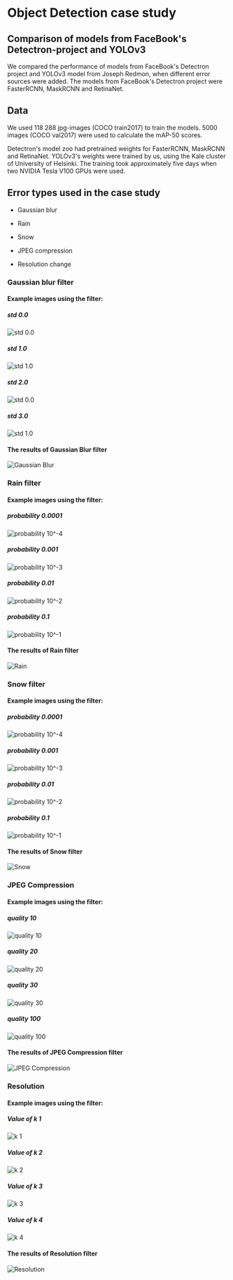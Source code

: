 # Object Detection case study

## Comparison of models from FaceBook's Detectron-project and YOLOv3

We compared the performance of models from FaceBook's Detectron project and YOLOv3 model from Joseph Redmon, when different error sources were added. The models from FaceBook's Detectron project were FasterRCNN, MaskRCNN and RetinaNet.

## Data

We used 118 288 jpg-images (COCO train2017) to train the models. 5000 images (COCO val2017) were used to calculate the mAP-50 scores.

Detectron's model zoo had pretrained weights for FasterRCNN, MaskRCNN and RetinaNet. YOLOv3's weights were trained by us, using the Kale cluster of University of Helsinki. The training took approximately five days when two NVIDIA Tesla V100 GPUs were used. 

## Error types used in the case study

* Gaussian blur

* Rain

* Snow

* JPEG compression

* Resolution change

### Gaussian blur filter

#### Example images using the filter:

##### std 0.0

![std 0.0](https://github.com/dpEmu/dpEmu/blob/object_detection_case_study/demo/Object_detection_case_study/Blur_Gaussian/20190729-150653-727543.jpg)

##### std 1.0

![std 1.0](https://github.com/dpEmu/dpEmu/blob/object_detection_case_study/demo/Object_detection_case_study/Blur_Gaussian/20190729-150700-771777.jpg)

##### std 2.0

![std 0.0](https://github.com/dpEmu/dpEmu/blob/object_detection_case_study/demo/Object_detection_case_study/Blur_Gaussian/20190729-150707-503684.jpg)

##### std 3.0

![std 1.0](https://github.com/dpEmu/dpEmu/blob/object_detection_case_study/demo/Object_detection_case_study/Blur_Gaussian/20190729-150714-401435.jpg)

#### The results of Gaussian Blur filter

![Gaussian Blur](https://github.com/dpEmu/dpEmu/blob/object_detection_case_study/demo/Object_detection_case_study/Blur_Gaussian/20190728-011623-029059.png)

### Rain filter

#### Example images using the filter:

##### probability 0.0001

![probability 10^-4](https://github.com/dpEmu/dpEmu/blob/object_detection_case_study/demo/Object_detection_case_study/Rain/20190729-151307-080828.jpg)

##### probability 0.001

![probability 10^-3](https://github.com/dpEmu/dpEmu/blob/object_detection_case_study/demo/Object_detection_case_study/Rain/20190729-151314-483299.jpg)

##### probability 0.01

![probability 10^-2](https://github.com/dpEmu/dpEmu/blob/object_detection_case_study/demo/Object_detection_case_study/Rain/20190729-151323-269028.jpg)

##### probability 0.1

![probability 10^-1](https://github.com/dpEmu/dpEmu/blob/object_detection_case_study/demo/Object_detection_case_study/Rain/20190729-151330-649152.jpg)

#### The results of Rain filter 

![Rain](https://github.com/dpEmu/dpEmu/blob/object_detection_case_study/demo/Object_detection_case_study/Rain/20190727-103514-755422.png)

### Snow filter

#### Example images using the filter:

##### probability 0.0001

![probability 10^-4](https://github.com/dpEmu/dpEmu/blob/object_detection_case_study/demo/Object_detection_case_study/Snow/20190729-151434-149765.jpg)

##### probability 0.001

![probability 10^-3](https://github.com/dpEmu/dpEmu/blob/object_detection_case_study/demo/Object_detection_case_study/Snow/20190729-151443-736282.jpg)

##### probability 0.01

![probability 10^-2](https://github.com/dpEmu/dpEmu/blob/object_detection_case_study/demo/Object_detection_case_study/Snow/20190729-151452-361038.jpg)

##### probability 0.1

![probability 10^-1](https://github.com/dpEmu/dpEmu/blob/object_detection_case_study/demo/Object_detection_case_study/Snow/20190729-151507-952953.jpg)

#### The results of Snow filter

![Snow](https://github.com/dpEmu/dpEmu/blob/object_detection_case_study/demo/Object_detection_case_study/Snow/20190727-162540-567252.png)

### JPEG Compression

#### Example images using the filter:

##### quality 10

![quality 10](https://github.com/dpEmu/dpEmu/blob/object_detection_case_study/demo/Object_detection_case_study/JPEG_Compression/20190729-150821-361183.jpg)

##### quality 20

![quality 20](https://github.com/dpEmu/dpEmu/blob/object_detection_case_study/demo/Object_detection_case_study/JPEG_Compression/20190729-150831-366993.jpg)

##### quality 30

![quality 30](https://github.com/dpEmu/dpEmu/blob/object_detection_case_study/demo/Object_detection_case_study/JPEG_Compression/20190729-150839-587541.jpg)

##### quality 100

![quality 100](https://github.com/dpEmu/dpEmu/blob/object_detection_case_study/demo/Object_detection_case_study/JPEG_Compression/20190729-150847-940301.jpg)

#### The results of JPEG Compression filter

![JPEG Compression](https://github.com/dpEmu/dpEmu/blob/object_detection_case_study/demo/Object_detection_case_study/JPEG_Compression/20190727-062156-111953.png)

### Resolution

#### Example images using the filter:

##### Value of k 1

![k 1](https://github.com/dpEmu/dpEmu/blob/object_detection_case_study/demo/Object_detection_case_study/Resolution/20190729-151611-205148.jpg)

##### Value of k 2

![k 2](https://github.com/dpEmu/dpEmu/blob/object_detection_case_study/demo/Object_detection_case_study/Resolution/20190729-151621-167993.jpg)

##### Value of k 3

![k 3](https://github.com/dpEmu/dpEmu/blob/object_detection_case_study/demo/Object_detection_case_study/Resolution/20190729-151630-067637.jpg)

##### Value of k 4

![k 4](https://github.com/dpEmu/dpEmu/blob/object_detection_case_study/demo/Object_detection_case_study/Resolution/20190729-151639-036737.jpg)

#### The results of Resolution filter

![Resolution]()
